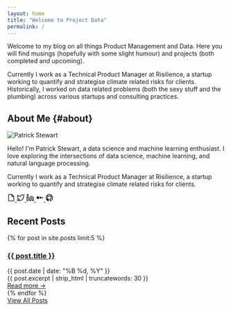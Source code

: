 ```yaml
---
layout: home
title: "Welcome to Project Data"
permalink: /
---
```


Welcome to my blog on all things Product Management and Data. Here you will find musings (hopefully with some slight humour) and projects (both completed and upcoming).

Currently I work as a Technical Product Manager at Risilience, a startup working to quantify and strategise climate related risks for clients. Historically, I worked on data related problems (both the sexy stuff and the plumbing) across various startups and consulting practices.

## About Me {#about}

<div class="about">
  <img class="avatar" src="assets/IMG_3319.jpg" alt="Patrick Stewart">
  <div class="bio">
    <p>Hello! I'm Patrick Stewart, a data science and machine learning enthusiast. I love exploring the intersections of data science, machine learning, and natural language processing.</p>
    <p>Currently I work as a Technical Product Manager at Risilience, a startup working to quantify and strategise climate related risks for clients.</p>
    <div class="social-links">
      <a href="/assets/Patrick_Stewart_CV_Final.pdf" aria-label="CV" title="CV">
        <svg xmlns="http://www.w3.org/2000/svg" width="18" height="18" viewBox="0 0 24 24" fill="none" stroke="currentColor" stroke-width="2" stroke-linecap="round" stroke-linejoin="round"><path d="M14 2H6a2 2 0 0 0-2 2v16a2 2 0 0 0 2 2h12a2 2 0 0 0 2-2V8z"></path><polyline points="14 2 14 8 20 8"></polyline></svg>
      </a>
      <a href="https://twitter.com/Patrick74925271" aria-label="Twitter" title="Twitter" target="_blank" rel="noopener">
        <svg xmlns="http://www.w3.org/2000/svg" width="18" height="18" viewBox="0 0 24 24" fill="none" stroke="currentColor" stroke-width="2" stroke-linecap="round" stroke-linejoin="round"><path d="M23 3a10.9 10.9 0 0 1-3.14 1.53A4.48 4.48 0 0 0 12 7v1A10.66 10.66 0 0 1 3 4s-4 9 5 13a11.64 11.64 0 0 1-7 2c9 5 20 0 20-11.5a4.5 4.5 0 0 0-.08-.83"></path></svg>
      </a>
      <a href="https://www.linkedin.com/in/patrick-stewart-832bb276/" aria-label="LinkedIn" title="LinkedIn" target="_blank" rel="noopener">
        <svg xmlns="http://www.w3.org/2000/svg" width="18" height="18" viewBox="0 0 24 24" fill="none" stroke="currentColor" stroke-width="2" stroke-linecap="round" stroke-linejoin="round"><path d="M16 8a6 6 0 0 1 6 6v7h-4v-7a2 2 0 0 0-2-2 2 2 0 0 0-2 2v7h-4v-7a6 6 0 0 1 6-6z"></path><rect x="2" y="9" width="4" height="12"></rect><circle cx="4" cy="4" r="2"></circle></svg>
      </a>
      <a href="https://medium.com/@patrick.stewart" aria-label="Medium" title="Medium" target="_blank" rel="noopener">
        <svg xmlns="http://www.w3.org/2000/svg" width="18" height="18" viewBox="0 0 24 24" fill="currentColor"><circle cx="6" cy="12" r="4"></circle><circle cx="14" cy="12" r="3"></circle><circle cx="20" cy="12" r="2"></circle></svg>
      </a>
      <a href="https://github.com/AzureMinds" aria-label="GitHub" title="GitHub" target="_blank" rel="noopener">
        <svg xmlns="http://www.w3.org/2000/svg" width="18" height="18" viewBox="0 0 24 24" fill="none" stroke="currentColor" stroke-width="2" stroke-linecap="round" stroke-linejoin="round"><path d="M12 2C6.48 2 2 6.58 2 12.26c0 4.52 2.87 8.35 6.84 9.7.5.09.68-.22.68-.49 0-.24-.01-.87-.01-1.71-2.78.62-3.37-1.37-3.37-1.37-.45-1.18-1.11-1.5-1.11-1.5-.91-.64.07-.63.07-.63 1 .07 1.53 1.05 1.53 1.05.9 1.57 2.36 1.12 2.94.86.09-.67.35-1.12.64-1.37-2.22-.26-4.56-1.14-4.56-5.07 0-1.12.39-2.03 1.03-2.75-.1-.26-.45-1.3.1-2.71 0 0 .84-.27 2.75 1.05A9.3 9.3 0 0 1 12 6.75a9.3 9.3 0 0 1 2.49.34c1.91-1.32 2.75-1.05 2.75-1.05.55 1.41.2 2.45.1 2.71.64.72 1.03 1.63 1.03 2.75 0 3.94-2.34 4.81-4.57 5.07.36.32.68.95.68 1.92 0 1.39-.01 2.5-.01 2.84 0 .27.18.59.69.49A10 10 0 0 0 22 12.26C22 6.58 17.52 2 12 2z"></path></svg>
      </a>
    </div>
  </div>
</div>

## Recent Posts

<div class="posts">
  {% for post in site.posts limit:5 %}
    <article class="post-preview">
      <h3><a href="{{ post.url }}">{{ post.title }}</a></h3>
      <div class="post-meta">
        <time datetime="{{ post.date | date_to_xmlschema }}">{{ post.date | date: "%B %d, %Y" }}</time>
      </div>
      <div class="post-excerpt">
        {{ post.excerpt | strip_html | truncatewords: 30 }}
      </div>
      <a href="{{ post.url }}" class="read-more">Read more →</a>
    </article>
  {% endfor %}
</div>

<div class="view-all-posts">
  <a href="/blog/" class="btn">View All Posts</a>
</div>

